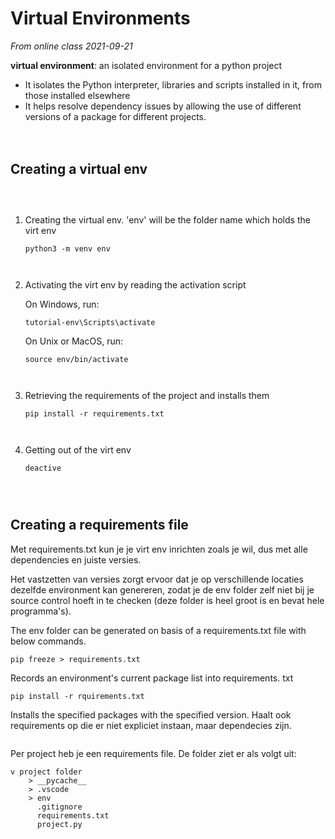 # Virtual Environments
*From online class 2021-09-21*
` `  
` `  
**virtual environment**:  an isolated environment for a python project


- It isolates the Python interpreter, libraries and scripts installed in it, from those installed elsewhere
- It helps resolve dependency issues by allowing the use of different versions of a package for different projects.  
` `  
` ` 
` `  
## Creating a virtual env  
` `  
` `  
1. Creating the virtual env. 'env' will be the folder name which holds the virt env  
    ```
    python3 -m venv env 
    ```
` `  

2. Activating the virt env by reading the activation script 
` `  

    On Windows, run:
    ```
    tutorial-env\Scripts\activate
    ```
    On Unix or MacOS, run:
    
    ```
    source env/bin/activate
    ```

` ` 

3. Retrieving the requirements of the project and installs them 
    ```
    pip install -r requirements.txt
    ```
` `
 
4. Getting out of the virt env  
    ```
    deactive
    ````
    ` `  
    ` `  

## Creating a requirements file

Met requirements.txt kun je je virt env inrichten zoals je wil, dus met alle dependencies en juiste versies.

Het vastzetten van versies zorgt ervoor dat je op verschillende locaties dezelfde environment kan genereren, zodat je de env folder zelf niet bij je source control hoeft in te checken (deze folder is heel groot is en bevat hele programma's).

The env folder can be generated on basis of a requirements.txt file with below commands. 
```
pip freeze > requirements.txt
```
Records an environment's current package list into requirements. txt
``` 
pip install -r rquirements.txt
```
Installs the specified packages with the specified version. 
Haalt ook requirements op die er niet expliciet instaan, maar dependecies zijn.  

` `  
Per project heb je een requirements file. 
De folder ziet er als volgt uit:
```
v project folder
    > __pycache__
    > .vscode
    > env
      .gitignore
      requirements.txt
      project.py
```
